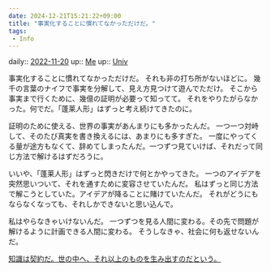 ```yaml
---
date: 2024-12-21T15:21:22+09:00
title: "事実化することに慣れてなかっただけだ。"
tags:
 - Info
---
```


daily:: [2022-11-20](/Daily_Note/2022-11-20.md)
up:: [Me](../Bar/Novel/Chaos/Me.md)
up:: [Univ](../Bar/Univ.md)

事実化することに慣れてなかっただけだ。
それも非の打ち所がないほどに。
幾千の言葉のナイフで事実を分解して、見え方見つけて遊んでただけ。
そこから事実まで行くために、幾億の証明が必要って知ってて。
それをやりたがらなかった。何でだ。「蓬莱人形」はずっと考え続けてきたのに。

証明のために使える、世界の事実があんまりにも多かったんだ。
一つ一つ対峙して、そのたび真実を書き換えるには、あまりにも多すぎた。
一度にやってくる量が途方もなくて、辞めてしまったんだ。一つずつ見ていけば、それだって同じ方法で解けるはずだろうに。

いいや、「蓬莱人形」はずっと閃きだけで何とかやってきた。
一つのアイデアを突然思いついて、それを通すために変容させていたんだ。
私はずっと同じ方法で解こうとしていた。アイデアが降ることに賭けていたんだ。
それがどうにもならなくなっても、それしかできないと思い込んで。

私はやらなきゃいけないんだ。
一つずつを見る人間に変わる。その先で問題が解けるように計画できる人間に変わる。
そうしなきゃ、社会に何も返せないんだ。

[知識は契約だ。世の中へ、それ以上のものを生み出すのだという。](知識は契約だ。世の中へ、それ以上のものを生み出すのだという。.md)